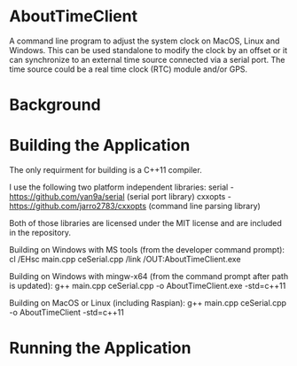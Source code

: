 # AboutTimeClient
A command line program to adjust the system clock on MacOS, Linux and Windows. This can be used standalone to modify the clock by an offset or it can synchronize to an external time source connected via a serial port. The time source could be a real time clock (RTC) module and/or GPS.

# Background

# Building the Application
The only requirment for building is a C++11 compiler.
 
I use the following two platform independent libraries:
    serial - https://github.com/yan9a/serial (serial port library)
    cxxopts - https://github.com/jarro2783/cxxopts (command line parsing library)
 
Both of those libraries are licensed under the MIT license and are included in the repository.
 
Building on Windows with MS tools (from the developer command prompt):
    cl /EHsc main.cpp ceSerial.cpp /link /OUT:AboutTimeClient.exe
    
Building on Windows with mingw-x64 (from the command prompt after path is updated):
    g++ main.cpp ceSerial.cpp -o AboutTimeClient.exe -std=c++11
    
Building on MacOS or Linux (including Raspian):
    g++ main.cpp ceSerial.cpp -o AboutTimeClient -std=c++11
        
# Running the Application
